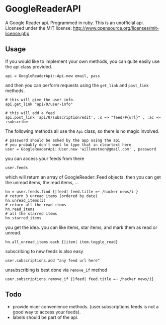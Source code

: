 GoogleReaderAPI
===============

A Google Reader api. Programmed in ruby. This is an unofficial api.
Licensed under the MIT license: http://www.opensource.org/licenses/mit-license.php

Usage
-----

If you would like to implement your own methods, you can quite easily use
the api class provided.
    
    api = GoogleReaderApi::Api.new email, pass

and then you can perform requests using the `get_link` and `post_link` methods.

    # this will give the user info.
    api.get_link "api/0/user-info"
    
    # this will add a feed 
    api.post_link 'api/0/subscription/edit', :s => "feed/#{url}" , :ac => :subscribe

The following methods all use the `Api` class, so there is no magic 
involved.

    # password should be asked by the app using the api
    # you probably don't want to type that in cleartext here
    user = GoogleReaderApi::User.new 'willemstoon@gmail.com' , password

you can access your feeds from there

    user.feeds

which will return an array of GoogleReader::Feed objects.
then you can get the unread items, the read items, ...

    hn = user.feeds.find {|feed| feed.title =~ /hacker news/i }
    # return 3 unread items (ordered by date)
    hn.unread_items(3)
    # return all the read items
    hn.read_items
    # all the starred items
    hn.starred_items
    
you get the idea.
you can like items, star items, and mark them as read or unread.

    hn.all_unread_items.each {|item| item.toggle_read}
    
subscribing to new feeds is also easy

    user.subscriptions.add "any feed url here"

unsubscribing is best done via `remove_if` method

    user.subscriptions.remove_if {|feed| feed.title =~ /hacker news/i}
    
Todo
----

 * provide nicer convenience methods. (user.subscriptions.feeds is not a good way to access your feeds).
 * labels should be part of the api.